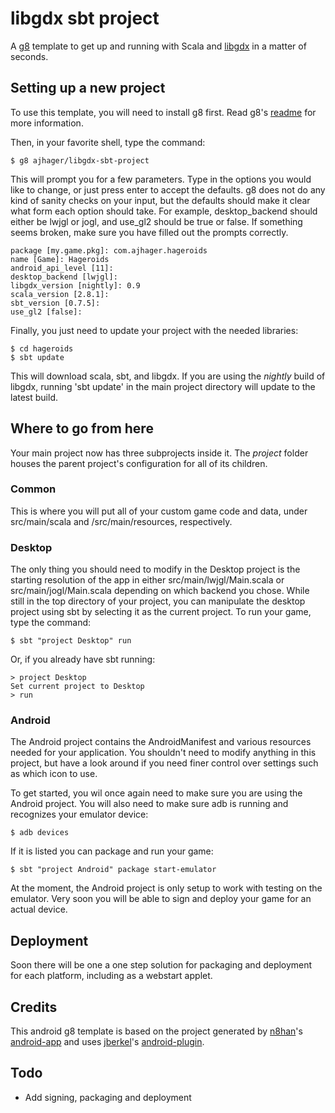 # libgdx sbt project

A [g8](http://github.com/n8han/giter8) template to get up and running with Scala and [libgdx](http://code.google.com/p/libgdx/) in a matter of seconds.

## Setting up a new project

To use this template, you will need to install g8 first.
Read g8's [readme](http://github.com/n8han/giter8#readme) for more information.

Then, in your favorite shell, type the command:

    $ g8 ajhager/libgdx-sbt-project

This will prompt you for a few parameters. Type in the options you would like to change, or just press enter to accept the defaults. g8 does not do any kind of sanity checks on your input, but the defaults should make it clear what form each option should take. For example, desktop_backend should either be lwjgl or jogl, and use_gl2 should be true or false. If something seems broken, make sure you have filled out the prompts correctly.

    package [my.game.pkg]: com.ajhager.hageroids
    name [Game]: Hageroids
    android_api_level [11]:
    desktop_backend [lwjgl]:
    libgdx_version [nightly]: 0.9
    scala_version [2.8.1]:
    sbt_version [0.7.5]:
    use_gl2 [false]:

Finally, you just need to update your project with the needed libraries:

    $ cd hageroids
    $ sbt update

This will download scala, sbt, and libgdx. If you are using the *nightly* build of libgdx, running 'sbt update' in the main project directory will update to the latest build.

## Where to go from here

Your main project now has three subprojects inside it. The *project* folder houses the parent project's configuration for all of its children.

### Common
This is where you will put all of your custom game code and data, under src/main/scala and /src/main/resources, respectively.

### Desktop
The only thing you should need to modify in the Desktop project is the starting resolution of the app in either src/main/lwjgl/Main.scala or src/main/jogl/Main.scala depending on which backend you chose. While still in the top directory of your project, you can manipulate the desktop project using sbt by selecting it as the current project. To run your game, type the command:

    $ sbt "project Desktop" run

Or, if you already have sbt running:

    > project Desktop
    Set current project to Desktop
    > run


### Android
The Android project contains the AndroidManifest and various resources needed for your application. You shouldn't need to modify anything in this project, but have a look around if you need finer control over settings such as which icon to use.

To get started, you wil once again need to make sure you are using the Android project. You will also need to make sure adb is running and recognizes your emulator device:

    $ adb devices

If it is listed you can package and run your game:

    $ sbt "project Android" package start-emulator

At the moment, the Android project is only setup to work with testing on the emulator. Very soon you will be able to sign and deploy your game for an actual device.

## Deployment

Soon there will be one a one step solution for packaging and deployment for each platform, including as a webstart applet.

## Credits
This android g8 template is based on the project generated by [n8han](http://github.com/n8han)'s [android-app](https://github.com/n8han/android-app.g8) and uses [jberkel](http://github.com/jberkel)'s [android-plugin](https://github.com/jberkel/android-plugin).

## Todo
 * Add signing, packaging and deployment


